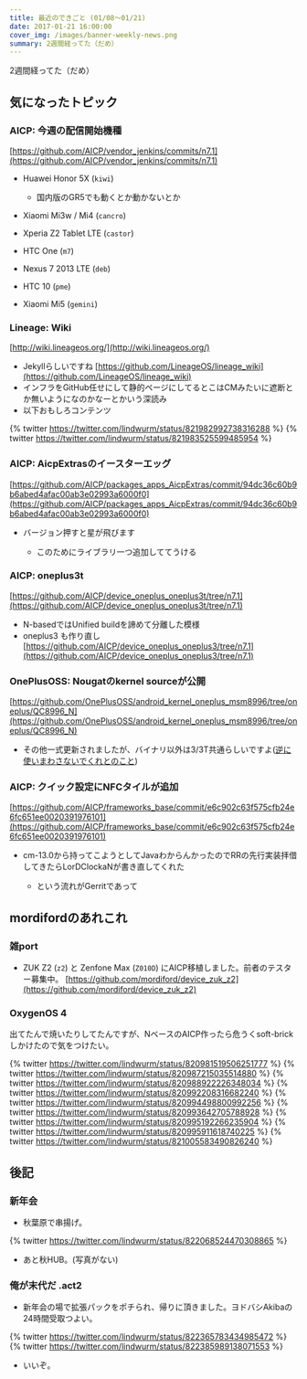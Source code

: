 ```yaml
---
title: 最近のできごと (01/08～01/21)
date: 2017-01-21 16:00:00
cover_img: /images/banner-weekly-news.png
summary: 2週間経ってた（だめ）
---
```


2週間経ってた（だめ）

<!--more-->

## 気になったトピック

### AICP: 今週の配信開始機種

[https://github.com/AICP/vendor_jenkins/commits/n7.1](https://github.com/AICP/vendor_jenkins/commits/n7.1)

- Huawei Honor 5X (`kiwi`)

    - 国内版のGR5でも動くとか動かないとか

- Xiaomi Mi3w / Mi4 (`cancro`)
- Xperia Z2 Tablet LTE (`castor`)
- HTC One (`m7`)
- Nexus 7 2013 LTE (`deb`)
- HTC 10 (`pme`)
- Xiaomi Mi5 (`gemini`)

### Lineage: Wiki

[http://wiki.lineageos.org/](http://wiki.lineageos.org/)

- Jekyllらしいですね
[https://github.com/LineageOS/lineage_wiki](https://github.com/LineageOS/lineage_wiki)
- インフラをGitHub任せにして静的ページにしてるとこはCMみたいに遮断とか無いようになのかなーとかいう深読み
- 以下おもしろコンテンツ

{% twitter https://twitter.com/lindwurm/status/821982992738316288  %}
{% twitter https://twitter.com/lindwurm/status/821983525599485954 %}

### AICP: AicpExtrasのイースターエッグ

[https://github.com/AICP/packages_apps_AicpExtras/commit/94dc36c60b9b6abed4afac00ab3e02993a6000f0](https://github.com/AICP/packages_apps_AicpExtras/commit/94dc36c60b9b6abed4afac00ab3e02993a6000f0)

- バージョン押すと星が飛びます

    - このためにライブラリ一つ追加しててうける

### AICP: oneplus3t

[https://github.com/AICP/device_oneplus_oneplus3t/tree/n7.1](https://github.com/AICP/device_oneplus_oneplus3t/tree/n7.1)

- N-basedではUnified buildを諦めて分離した模様
- oneplus3 も作り直し
[https://github.com/AICP/device_oneplus_oneplus3/tree/n7.1](https://github.com/AICP/device_oneplus_oneplus3/tree/n7.1)

### OnePlusOSS: Nougatのkernel sourceが公開

[https://github.com/OnePlusOSS/android_kernel_oneplus_msm8996/tree/oneplus/QC8996_N](https://github.com/OnePlusOSS/android_kernel_oneplus_msm8996/tree/oneplus/QC8996_N)

- その他一式更新されましたが、バイナリ以外は3/3T共通らしいですよ([逆に使いまわさないでくれとのこと](https://github.com/OnePlusOSS/android/blob/oneplus/QC8996_N/README.md))

### AICP: クイック設定にNFCタイルが追加

[https://github.com/AICP/frameworks_base/commit/e6c902c63f575cfb24e6fc651ee0020391976101](https://github.com/AICP/frameworks_base/commit/e6c902c63f575cfb24e6fc651ee0020391976101)

- cm-13.0から持ってこようとしてJavaわからんかったのでRRの先行実装拝借してきたらLorDClockaNが書き直してくれた

    - という流れがGerritであって

## mordifordのあれこれ

### 雑port

- ZUK Z2 (`z2`) と Zenfone Max (`Z010D`) にAICP移植しました。前者のテスター募集中。
[https://github.com/mordiford/device_zuk_z2](https://github.com/mordiford/device_zuk_z2)

### OxygenOS 4

出てたんで焼いたりしてたんですが、NベースのAICP作ったら危うくsoft-brickしかけたので気をつけたい。

{% twitter https://twitter.com/lindwurm/status/820981519506251777 %}
{% twitter https://twitter.com/lindwurm/status/820987215035514880 %}
{% twitter https://twitter.com/lindwurm/status/820988922226348034 %}
{% twitter https://twitter.com/lindwurm/status/820992208316682240 %}
{% twitter https://twitter.com/lindwurm/status/820994498800992256 %}
{% twitter https://twitter.com/lindwurm/status/820993642705788928 %}
{% twitter https://twitter.com/lindwurm/status/820995192266235904 %}
{% twitter https://twitter.com/lindwurm/status/820995911618740225 %}
{% twitter https://twitter.com/lindwurm/status/821005583490826240 %}

## 後記

### 新年会

- 秋葉原で串揚げ。

{% twitter https://twitter.com/lindwurm/status/822068524470308865 %}

- あと秋HUB。(写真がない)

### 俺が末代だ .act2

- 新年会の場で拡張パックをポチられ、帰りに頂きました。ヨドバシAkibaの24時間受取つよい。

{% twitter https://twitter.com/lindwurm/status/822365783434985472 %}
{% twitter https://twitter.com/lindwurm/status/822385989138071553 %}

- いいぞ。
